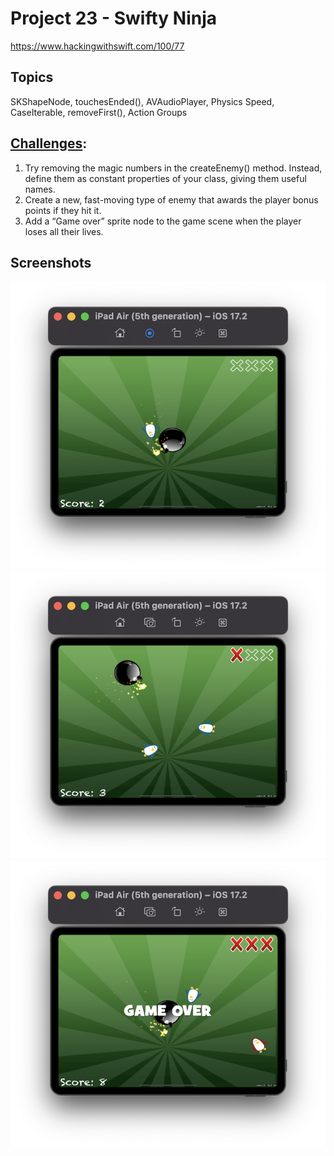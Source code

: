 # Project 23 - Swifty Ninja

https://www.hackingwithswift.com/100/77

## Topics
SKShapeNode, touchesEnded(), AVAudioPlayer, Physics Speed, CaseIterable, removeFirst(), Action Groups

## [Challenges](https://www.hackingwithswift.com/read/23/8/wrap-up):
1. Try removing the magic numbers in the createEnemy() method. Instead, define them as constant properties of your class, giving them useful names.
2. Create a new, fast-moving type of enemy that awards the player bonus points if they hit it.
3. Add a “Game over” sprite node to the game scene when the player loses all their lives.

## Screenshots

![screenshot1](screenshots/Screenshot1.png)
![screenshot2](screenshots/Screenshot2.png)
![screenshot3](screenshots/Screenshot3.png)

